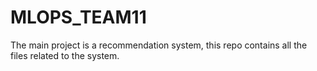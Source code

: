# MLOPS_TEAM11
The main project is a recommendation system, this repo contains all the files related to the system.

